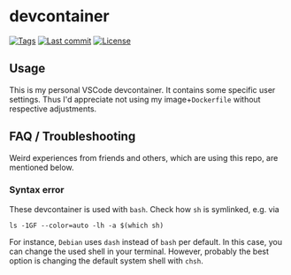 # devcontainer

[![Tags](https://img.shields.io/github/v/tag/dominicparga/devcontainer?style=for-the-badge)](https://github.com/dominicparga/devcontainer/tags) [![Last commit](https://img.shields.io/github/last-commit/dominicparga/devcontainer?style=for-the-badge)](https://github.com/dominicparga/devcontainer/commits) [![License](https://img.shields.io/github/license/dominicparga/devcontainer?style=for-the-badge)](https://github.com/dominicparga/devcontainer/blob/stable/LICENSE)

## Usage

This is my personal VSCode devcontainer.
It contains some specific user settings.
Thus I'd appreciate not using my image+`Dockerfile` without respective adjustments.

## FAQ / Troubleshooting

Weird experiences from friends and others, which are using this repo, are mentioned below.

### Syntax error

These devcontainer is used with `bash`.
Check how `sh` is symlinked, e.g. via

```shell
ls -1GF --color=auto -lh -a $(which sh)
```

For instance, `Debian` uses `dash` instead of `bash` per default.
In this case, you can change the used shell in your terminal.
However, probably the best option is changing the default system shell with `chsh`.
